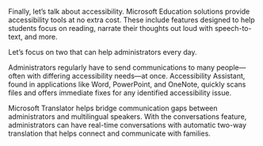 Finally, let’s talk about accessibility. Microsoft Education solutions provide accessibility tools at no extra cost. These include features designed to help students focus on reading, narrate their thoughts out loud with speech-to-text, and more.

Let’s focus on two that can help administrators every day.

Administrators regularly have to send communications to many people—often with differing accessibility needs—at once. Accessibility Assistant, found in applications like Word, PowerPoint, and OneNote, quickly scans files and offers immediate fixes for any identified accessibility issue.

Microsoft Translator helps bridge communication gaps between administrators and multilingual speakers. With the conversations feature, administrators can have real-time conversations with automatic two-way translation that helps connect and communicate with families.
